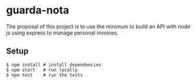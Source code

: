 # guarda-nota

The proposal of this project is to use the minimum to build an API with node js using express to manage personal invoices. 

## Setup

```
$ npm install # install dependencies
$ npm start   # run locally
$ npm test    # run the tests
```

